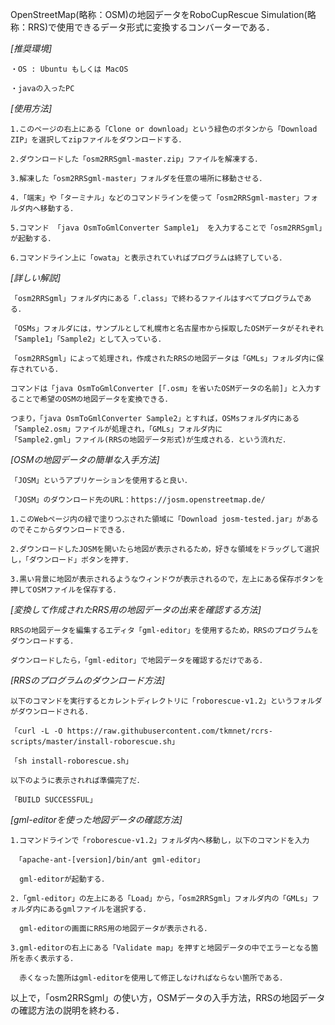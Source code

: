 OpenStreetMap(略称：OSM)の地図データをRoboCupRescue Simulation(略称：RRS)で使用できるデータ形式に変換するコンバーターである．

*[推奨環境]*

    ・OS : Ubuntu もしくは MacOS

    ・javaの入ったPC

*[使用方法]*

    1.このページの右上にある「Clone or download」という緑色のボタンから「Download ZIP」を選択してzipファイルをダウンロードする．

    2.ダウンロードした「osm2RRSgml-master.zip」ファイルを解凍する．

    3.解凍した「osm2RRSgml-master」フォルダを任意の場所に移動させる．

    4.「端末」や「ターミナル」などのコマンドラインを使って「osm2RRSgml-master」フォルダ内へ移動する．

    5.コマンド 「java OsmToGmlConverter Sample1」 を入力することで「osm2RRSgml」が起動する．

    6.コマンドライン上に「owata」と表示されていればプログラムは終了している．

*[詳しい解説]*

    「osm2RRSgml」フォルダ内にある「.class」で終わるファイルはすべてプログラムである．

    「OSMs」フォルダには，サンプルとして札幌市と名古屋市から採取したOSMデータがそれぞれ「Sample1」「Sample2」として入っている．

    「osm2RRSgml」によって処理され，作成されたRRSの地図データは「GMLs」フォルダ内に保存されている．

    コマンドは「java OsmToGmlConverter [「.osm」を省いたOSMデータの名前]」と入力することで希望のOSMの地図データを変換できる．

    つまり，「java OsmToGmlConverter Sample2」とすれば，OSMsフォルダ内にある「Sample2.osm」ファイルが処理され，「GMLs」フォルダ内に
    「Sample2.gml」ファイル(RRSの地図データ形式)が生成される．という流れだ．

*[OSMの地図データの簡単な入手方法]*

    「JOSM」というアプリケーションを使用すると良い．

    「JOSM」のダウンロード先のURL：https://josm.openstreetmap.de/

    1.このWebページ内の緑で塗りつぶされた領域に「Download josm-tested.jar」があるのでそこからダウンロードできる．

    2.ダウンロードしたJOSMを開いたら地図が表示されるため，好きな領域をドラッグして選択し，「ダウンロード」ボタンを押す．

    3.黒い背景に地図が表示されるようなウィンドウが表示されるので，左上にある保存ボタンを押してOSMファイルを保存する．


*[変換して作成されたRRS用の地図データの出来を確認する方法]*

    RRSの地図データを編集するエディタ「gml-editor」を使用するため，RRSのプログラムをダウンロードする．

    ダウンロードしたら，「gml-editor」で地図データを確認するだけである．

*[RRSのプログラムのダウンロード方法]*

    以下のコマンドを実行するとカレントディレクトリに「roborescue-v1.2」というフォルダがダウンロードされる．

    「curl -L -O https://raw.githubusercontent.com/tkmnet/rcrs-scripts/master/install-roborescue.sh」

    「sh install-roborescue.sh」

    以下のように表示されれば準備完了だ．

    「BUILD SUCCESSFUL」

*[gml-editorを使った地図データの確認方法]*

    1.コマンドラインで「roborescue-v1.2」フォルダ内へ移動し，以下のコマンドを入力

     「apache-ant-[version]/bin/ant gml-editor」

      gml-editorが起動する．

    2.「gml-editor」の左上にある「Load」から，「osm2RRSgml」フォルダ内の「GMLs」フォルダ内にあるgmlファイルを選択する．

      gml-editorの画面にRRS用の地図データが表示される．

    3.gml-editorの右上にある「Validate map」を押すと地図データの中でエラーとなる箇所を赤く表示する．

      赤くなった箇所はgml-editorを使用して修正しなければならない箇所である．

以上で，「osm2RRSgml」の使い方，OSMデータの入手方法，RRSの地図データの確認方法の説明を終わる．